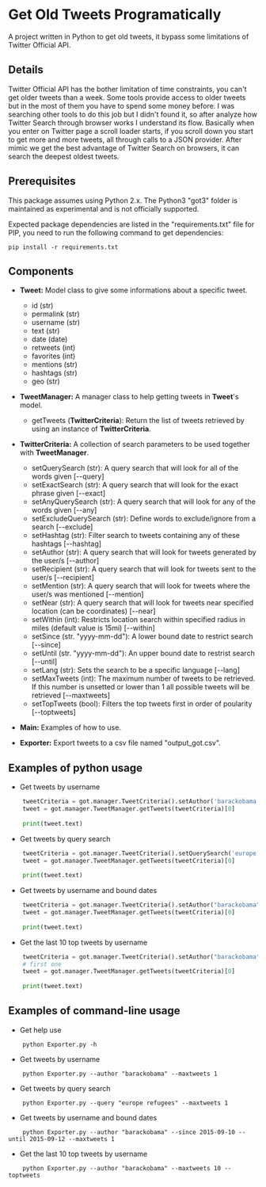 # Get Old Tweets Programatically
A project written in Python to get old tweets, it bypass some limitations of Twitter Official API.

## Details
Twitter Official API has the bother limitation of time constraints, you can't get older tweets than a week. Some tools provide access to older tweets but in the most of them you have to spend some money before.
I was searching other tools to do this job but I didn't found it, so after analyze how Twitter Search through browser works I understand its flow. Basically when you enter on Twitter page a scroll loader starts, if you scroll down you start to get more and more tweets, all through calls to a JSON provider. After mimic we get the best advantage of Twitter Search on browsers, it can search the deepest oldest tweets.

## Prerequisites
This package assumes using Python 2.x. The Python3 "got3" folder is maintained as experimental and is not officially supported.

Expected package dependencies are listed in the "requirements.txt" file for PIP, you need to run the following command to get dependencies:
```
pip install -r requirements.txt
```

## Components
- **Tweet:** Model class to give some informations about a specific tweet.
  - id (str)
  - permalink (str)
  - username (str)
  - text (str)
  - date (date)
  - retweets (int)
  - favorites (int)
  - mentions (str)
  - hashtags (str)
  - geo (str)

- **TweetManager:** A manager class to help getting tweets in **Tweet**'s model.
  - getTweets (**TwitterCriteria**): Return the list of tweets retrieved by using an instance of **TwitterCriteria**. 

- **TwitterCriteria:** A collection of search parameters to be used together with **TweetManager**.
  - setQuerySearch (str): A query search that will look for all of the words given [--query]
  - setExactSearch (str): A query search that will look for the exact phrase given [--exact]
  - setAnyQuerySearch (str): A query search that will look for any of the words given [--any]
  - setExcludeQuerySearch (str): Define words to exclude/ignore from a search [--exclude]
  - setHashtag (str): Filter search to tweets containing any of these hashtags [--hashtag]
  - setAuthor (str): A query search that will look for tweets generated by the user/s [--author]
  - setRecipient (str): A query search that will look for tweets sent to the user/s [--recipient]
  - setMention (str): A query search that will look for tweets where the user/s was mentioned [--mention]
  - setNear (str): A query search that will look for tweets near specified location (can be coordinates) [--near]
  - setWithin (int): Restricts location search within specified radius in miles (default value is 15mi) [--within]
  - setSince (str. "yyyy-mm-dd"): A lower bound date to restrict search [--since]
  - setUntil (str. "yyyy-mm-dd"): An upper bound date to restrist search [--until]
  - setLang (str): Sets the search to be a specific language [--lang]
  - setMaxTweets (int): The maximum number of tweets to be retrieved. If this number is unsetted or lower than 1 all possible tweets will be retrieved [--maxtweets]
  - setTopTweets (bool): Filters the top tweets first in order of poularity [--toptweets]

- **Main:** Examples of how to use.

- **Exporter:** Export tweets to a csv file named "output_got.csv".

## Examples of python usage
- Get tweets by username
``` python
	tweetCriteria = got.manager.TweetCriteria().setAuthor('barackobama').setMaxTweets(1)
	tweet = got.manager.TweetManager.getTweets(tweetCriteria)[0]
	  
    print(tweet.text)
```    
- Get tweets by query search
``` python
	tweetCriteria = got.manager.TweetCriteria().setQuerySearch('europe refugees').setSince("2015-05-01").setUntil("2015-09-30").setMaxTweets(1)
	tweet = got.manager.TweetManager.getTweets(tweetCriteria)[0]
	  
    print(tweet.text)
```    
- Get tweets by username and bound dates
``` python
	tweetCriteria = got.manager.TweetCriteria().setAuthor("barackobama").setSince("2015-09-10").setUntil("2015-09-12").setMaxTweets(1)
	tweet = got.manager.TweetManager.getTweets(tweetCriteria)[0]
	  
    print(tweet.text)
```
- Get the last 10 top tweets by username
``` python
	tweetCriteria = got.manager.TweetCriteria().setAuthor("barackobama").setTopTweets(True).setMaxTweets(10)
	# first one
	tweet = got.manager.TweetManager.getTweets(tweetCriteria)[0]
	  
    print(tweet.text)
```

## Examples of command-line usage
- Get help use
```
    python Exporter.py -h
``` 
- Get tweets by username
```
    python Exporter.py --author "barackobama" --maxtweets 1
```    
- Get tweets by query search
```
    python Exporter.py --query "europe refugees" --maxtweets 1
```    
- Get tweets by username and bound dates
```
    python Exporter.py --author "barackobama" --since 2015-09-10 --until 2015-09-12 --maxtweets 1
```
- Get the last 10 top tweets by username
```
    python Exporter.py --author "barackobama" --maxtweets 10 --toptweets
```
